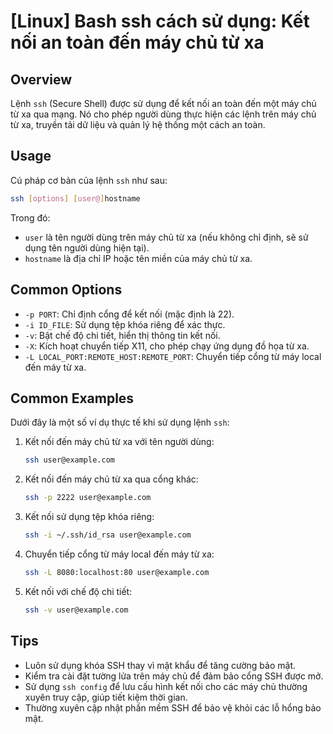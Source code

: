 # [Linux] Bash ssh cách sử dụng: Kết nối an toàn đến máy chủ từ xa

## Overview
Lệnh `ssh` (Secure Shell) được sử dụng để kết nối an toàn đến một máy chủ từ xa qua mạng. Nó cho phép người dùng thực hiện các lệnh trên máy chủ từ xa, truyền tải dữ liệu và quản lý hệ thống một cách an toàn.

## Usage
Cú pháp cơ bản của lệnh `ssh` như sau:

```bash
ssh [options] [user@]hostname
```

Trong đó:
- `user` là tên người dùng trên máy chủ từ xa (nếu không chỉ định, sẽ sử dụng tên người dùng hiện tại).
- `hostname` là địa chỉ IP hoặc tên miền của máy chủ từ xa.

## Common Options
- `-p PORT`: Chỉ định cổng để kết nối (mặc định là 22).
- `-i ID_FILE`: Sử dụng tệp khóa riêng để xác thực.
- `-v`: Bật chế độ chi tiết, hiển thị thông tin kết nối.
- `-X`: Kích hoạt chuyển tiếp X11, cho phép chạy ứng dụng đồ họa từ xa.
- `-L LOCAL_PORT:REMOTE_HOST:REMOTE_PORT`: Chuyển tiếp cổng từ máy local đến máy từ xa.

## Common Examples
Dưới đây là một số ví dụ thực tế khi sử dụng lệnh `ssh`:

1. Kết nối đến máy chủ từ xa với tên người dùng:
   ```bash
   ssh user@example.com
   ```

2. Kết nối đến máy chủ từ xa qua cổng khác:
   ```bash
   ssh -p 2222 user@example.com
   ```

3. Kết nối sử dụng tệp khóa riêng:
   ```bash
   ssh -i ~/.ssh/id_rsa user@example.com
   ```

4. Chuyển tiếp cổng từ máy local đến máy từ xa:
   ```bash
   ssh -L 8080:localhost:80 user@example.com
   ```

5. Kết nối với chế độ chi tiết:
   ```bash
   ssh -v user@example.com
   ```

## Tips
- Luôn sử dụng khóa SSH thay vì mật khẩu để tăng cường bảo mật.
- Kiểm tra cài đặt tường lửa trên máy chủ để đảm bảo cổng SSH được mở.
- Sử dụng `ssh config` để lưu cấu hình kết nối cho các máy chủ thường xuyên truy cập, giúp tiết kiệm thời gian.
- Thường xuyên cập nhật phần mềm SSH để bảo vệ khỏi các lỗ hổng bảo mật.